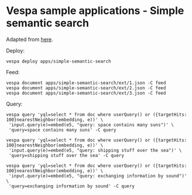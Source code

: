 # Vespa sample applications - Simple semantic search

Adapted from [here](https://github.com/vespa-engine/sample-apps/blob/e7f6ab63d7d1bc4cbce0f77a0a0b646ce2af6116/simple-semantic-search/README.md).

Deploy:

```
vespa deploy apps/simple-semantic-search
```

Feed:

```
vespa document apps/simple-semantic-search/ext/1.json -C feed
vespa document apps/simple-semantic-search/ext/2.json -C feed
vespa document apps/simple-semantic-search/ext/3.json -C feed
```

Query:

```
vespa query 'yql=select * from doc where userQuery() or ({targetHits: 100}nearestNeighbor(embedding, e))' \
 'input.query(e)=embed(e5, "query: space contains many suns")' \
 'query=space contains many suns' -C query
```

```
vespa query 'yql=select * from doc where userQuery() or ({targetHits: 100}nearestNeighbor(embedding, e))' \
 'input.query(e)=embed(e5, "query: shipping stuff over the sea")' \
 'query=shipping stuff over the sea' -C query
```

```
vespa query 'yql=select * from doc where userQuery() or ({targetHits: 100}nearestNeighbor(embedding, e))' \
 'input.query(e)=embed(e5, "query: exchanging information by sound")' \
 'query=exchanging information by sound' -C query
```
